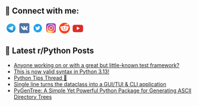 ## 🔎 Connect with me:
[<img src="https://github.com/bullbesh/bullbesh/blob/main/images/Telegram.png" width="32" height="32" />](https://t.me/bullbesh)
[<img src="https://github.com/bullbesh/bullbesh/blob/main/images/VK.png" width="32" height="32" />](https://vk.com/bullbesh)
[<img src="https://github.com/bullbesh/bullbesh/blob/main/images/Twitter.png" width="32" height="32" />](https://twitter.com/bullbesh1)
[<img src="https://github.com/bullbesh/bullbesh/blob/main/images/Instagram.png" width="32" height="32" />](https://www.instagram.com/bullbesh)
[<img src="https://github.com/bullbesh/bullbesh/blob/main/images/Reddit.png" width="32" height="32" />](https://www.reddit.com/user/bullbesh)
[<img src="https://github.com/bullbesh/bullbesh/blob/main/images/YouTube.png" width="32" height="32" />](https://www.youtube.com/channel/UCtfjRs6uzgq5mfm8S06WTcg)

## 📕 Latest r/Python Posts
<!-- BLOG-POST-LIST:START -->
- [Anyone working on or with a great but little-known test framework?](https://www.reddit.com/r/Python/comments/1gbxrho/anyone_working_on_or_with_a_great_but_littleknown/)
- [This is now valid syntax in Python 3.13!](https://www.reddit.com/r/Python/comments/1gbu1g0/this_is_now_valid_syntax_in_python_313/)
- [Python Tips Thread 🐍](https://www.reddit.com/r/Python/comments/1gbr6ms/python_tips_thread/)
- [Single line turns the dataclass into a GUI/TUI &amp; CLI application](https://www.reddit.com/r/Python/comments/1gbprvv/single_line_turns_the_dataclass_into_a_guitui_cli/)
- [PyGenTree: A Simple Yet Powerful Python Package for Generating ASCII Directory Trees](https://www.reddit.com/r/Python/comments/1gbnnbu/pygentree_a_simple_yet_powerful_python_package/)
<!-- BLOG-POST-LIST:END -->
